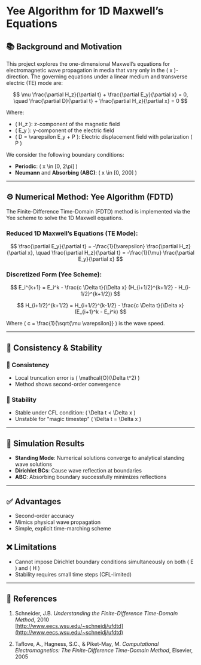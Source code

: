 # Yee Algorithm for 1D Maxwell’s Equations

## 📚 Background and Motivation

This project explores the one-dimensional Maxwell’s equations for electromagnetic wave propagation in media that vary only in the \( x \)-direction. The governing equations under a linear medium and transverse electric (TE) mode are:

$$
\mu \frac{\partial H_z}{\partial t} + \frac{\partial E_y}{\partial x} = 0, \quad
\frac{\partial D}{\partial t} + \frac{\partial H_z}{\partial x} = 0
$$

Where:

- \( H_z \): z-component of the magnetic field  
- \( E_y \): y-component of the electric field  
- \( D = \varepsilon E_y + P \): Electric displacement field with polarization \( P \)

We consider the following boundary conditions:

- **Periodic**: \( x \in [0, 2\pi] \)
- **Neumann** and **Absorbing (ABC)**: \( x \in [0, 200] \)

---

## ⚙️ Numerical Method: Yee Algorithm (FDTD)

The Finite-Difference Time-Domain (FDTD) method is implemented via the Yee scheme to solve the 1D Maxwell equations.

### Reduced 1D Maxwell’s Equations (TE Mode):

$$
\frac{\partial E_y}{\partial t} = -\frac{1}{\varepsilon} \frac{\partial H_z}{\partial x}, \quad
\frac{\partial H_z}{\partial t} = -\frac{1}{\mu} \frac{\partial E_y}{\partial x}
$$

### Discretized Form (Yee Scheme):

$$
E_i^{k+1} = E_i^k - \frac{c \Delta t}{\Delta x} (H_{i+1/2}^{k+1/2} - H_{i-1/2}^{k+1/2})
$$

$$
H_{i+1/2}^{k+1/2} = H_{i+1/2}^{k-1/2} - \frac{c \Delta t}{\Delta x} (E_{i+1}^k - E_i^k)
$$

Where \( c = \frac{1}{\sqrt{\mu \varepsilon}} \) is the wave speed.

---

## 📐 Consistency & Stability

### 🔎 Consistency

- Local truncation error is \( \mathcal{O}(\Delta t^2) \)
- Method shows second-order convergence

### 🧮 Stability

- Stable under CFL condition: \( \Delta t < \Delta x \)
- Unstable for "magic timestep" \( \Delta t = \Delta x \)

---

## 🧪 Simulation Results

- **Standing Mode**: Numerical solutions converge to analytical standing wave solutions
- **Dirichlet BCs**: Cause wave reflection at boundaries
- **ABC**: Absorbing boundary successfully minimizes reflections

---

## ✅ Advantages

- Second-order accuracy
- Mimics physical wave propagation
- Simple, explicit time-marching scheme

## ❌ Limitations

- Cannot impose Dirichlet boundary conditions simultaneously on both \( E \) and \( H \)
- Stability requires small time steps (CFL-limited)

---

## 📎 References

1. Schneider, J.B. *Understanding the Finite-Difference Time-Domain Method*, 2010  
   [http://www.eecs.wsu.edu/~schneidj/ufdtd](http://www.eecs.wsu.edu/~schneidj/ufdtd)

2. Taflove, A., Hagness, S.C., & Piket-May, M. *Computational Electromagnetics: The Finite-Difference Time-Domain Method*, Elsevier, 2005